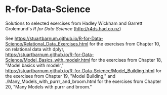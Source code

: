 # R-for-Data-Science
Solutions to selected exercises from Hadley Wickham and Garrett Grolemund's *R for Data Science* (<http://r4ds.had.co.nz>)

See <https://stuartbarnum.github.io/R-for-Data-Science/Relational_Data_Exercises.html> for the exercises from Chapter 10, on relational data with dplyr, <br>
<https://stuartbarnum.github.io/R-for-Data-Science/Model_Basics_with_modelr.html> for the exercises from Chapter 18, "Model basics with modelr," <br>
<https://stuartbarnum.github.io/R-for-Data-Science/Model_Building.html> for the exercises from Chapter 19, "Model Building," and <br>
./Many_Models_with_purrr_and_broom.html for the exercises from Chapter 20, "Many Models with purrr and broom."

